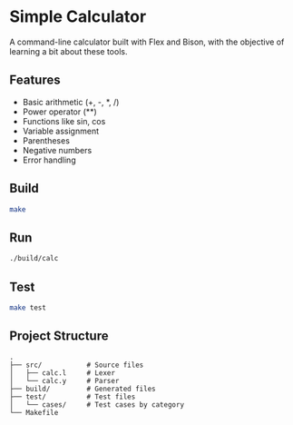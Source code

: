 # Simple Calculator

A command-line calculator built with Flex and Bison, with the objective of learning a bit about these tools.

## Features
- Basic arithmetic (+, -, *, /)
- Power operator (**)
- Functions like sin, cos
- Variable assignment
- Parentheses
- Negative numbers
- Error handling

## Build
```bash
make
```

## Run
```bash
./build/calc
```

## Test
```bash
make test
```

## Project Structure
```
.
├── src/           # Source files
│   ├── calc.l     # Lexer
│   └── calc.y     # Parser
├── build/         # Generated files
├── test/          # Test files
│   └── cases/     # Test cases by category
└── Makefile
```
